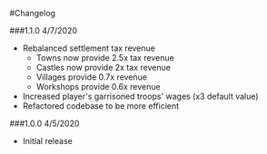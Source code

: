#Changelog

###1.1.0 4/7/2020
- Rebalanced settlement tax revenue
  - Towns now provide 2.5x tax revenue
  - Castles now provide 2x tax revenue
  - Villages provide 0.7x revenue
  - Workshops provide 0.6x revenue
- Increased player's garrisoned troops' wages (x3 default value)
- Refactored codebase to be more efficient

###1.0.0 4/5/2020
- Initial release